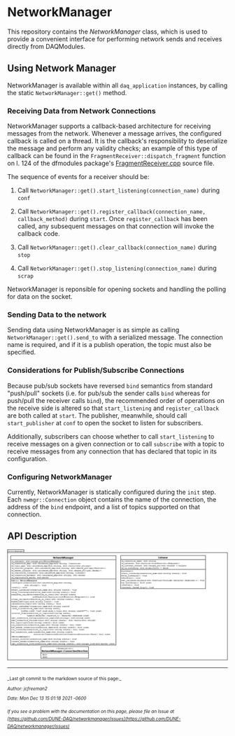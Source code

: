# NetworkManager

This repository contains the _NetworkManager_ class, which is used to provide a convenient interface for performing network sends and receives directly from DAQModules.

## Using Network Manager

NetworkManager is available within all `daq_application` instances, by calling the static `NetworkManager::get()` method.

### Receiving Data from Network Connections

NetworkManager supports a callback-based architecture for receiving messages from the network. Whenever a message arrives, the configured callback is called on a thread. It is the callback's responsibility to deserialize the message and perform any validity checks; an example of this type of callback can be found in the `FragmentReceiver::dispatch_fragment` function on l. 124 of the dfmodules package's [FragmentReceiver.cpp](https://github.com/DUNE-DAQ/dfmodules/blob/ed868f5cfb73750012f04cb930dafc296d7c4c2c/plugins/FragmentReceiver.cpp) source file. 

The sequence of events for a receiver should be:



1. Call `NetworkManager::get().start_listening(connection_name)` during `conf`


1. Call `NetworkManager::get().register_callback(connection_name, callback_method)` during `start`. Once `register_callback` has been called, any subsequent messages on that connection will invoke the callback code.


1. Call `NetworkManager::get().clear_callback(connection_name)` during `stop`


1. Call `NetworkManager::get().stop_listening(connection_name)` during `scrap`

NetworkManager is reponsible for opening sockets and handling the polling for data on the socket.

### Sending Data to the network

Sending data using NetworkManager is as simple as calling `NetworkManager::get().send_to` with a serialized message. The connection name is required, and if it is a publish operation, the topic must also be specified.

### Considerations for Publish/Subscribe Connections

Because pub/sub sockets have reversed `bind` semantics from standard "push/pull" sockets (i.e. for pub/sub the sender calls `bind` whereas for push/pull the receiver calls `bind`), the recommended order of operations on the receive side is altered so that `start_listening` and `register_callback` are both called at `start`. The publisher, meanwhile, should call `start_publisher` at `conf` to open the socket to listen for subscribers.

Additionally, subscribers can choose whether to call `start_listening` to receive messages on a given connection or to call `subscribe` with a topic to receive messages from any connection that has declared that topic in its configuration.

### Configuring NetworkManager

Currently, NetworkManager is statically configured during the `init` step. Each `nwmgr::Connection` object contains the name of the connection, the address of the `bind` endpoint, and a list of topics supported on that connection.

## API Description

![UML Diagram](NetworkManager.png)


-----

<font size="1">
_Last git commit to the markdown source of this page:_


_Author: jcfreeman2_

_Date: Mon Dec 13 15:01:18 2021 -0600_

_If you see a problem with the documentation on this page, please file an Issue at [https://github.com/DUNE-DAQ/networkmanager/issues](https://github.com/DUNE-DAQ/networkmanager/issues)_
</font>
